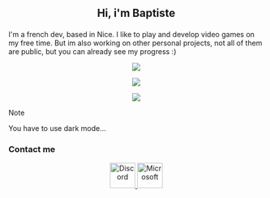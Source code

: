 ## <p align="center"> Hi, i'm Baptiste</p>
I'm a french dev, based in Nice. I like to play and develop video games on my free time. But im also working on other personal projects, not all of them are public, but you can already see my progress :)</p>
<p align="center"><a href="https://github-readme-stats"><img src="https://github-readme-stats.vercel.app/api/top-langs/?username=deepiuus&hide_progress=true"/></a></p>
<p align="center"><a href="https://github.com/deepiuus/github-readme-stats"><img src="https://github-readme-stats.vercel.app/api?username=deepiuus"/></a></p>
<p align="center"><a href="https://git.io/streak-stats"><img src="https://streak-stats.demolab.com?user=deepiuus"/></a></p>

> [!NOTE]
> You have to use dark mode...
### Contact me
<div align="center">
    <a href="https://discordapp.com/users/deepiuus">
        <img src="https://pnghq.com/wp-content/uploads/pnghq.com-discords-bring-guideline-9.png" alt="Discord" width="50" height="auto">
    </a>
    <a href="mailto:baptiste.robles@epitech.eu">
        <img src="https://pnghq.com/wp-content/uploads/2024/09/pnghq.com-windows-logo-high-resolut-4-300x300.png" alt="Microsoft" width="50" height="auto">
    </a>
</div>
